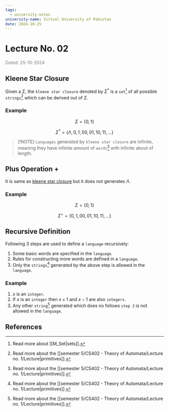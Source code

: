 ```yaml
---
tags:
  - university-notes
university-name: Virtual University of Pakistan
date: 2024-10-25
---
```


# Lecture No. 02

<span style="color: gray;">Dated: 25-10-2024</span>

## Kleene Star Closure

Given a $\Sigma$, the `kleene star closure` denoted by $\Sigma^*$ is a `set`[^1] of all possible `strings`[^2] which can be derived out of $\Sigma$.

### Example

$$\Sigma = \{0, 1\}$$

$$\Sigma^* = \{\Lambda, 0, 1, 00, 01, 10, 11, \ldots\}$$

> [!NOTE] `Languages` generated by `kleene star closure` are infinite, meaning they have infinite amount of `words`[^2] with infinite about of length.

## Plus Operation +

It is same as [kleene star closure](#kleene-star-closure) but it does not generates $\Lambda$.

### Example

$$\Sigma = \{0, 1\}$$

$$\Sigma^+ = \{0, 1, 00, 01, 10, 11, \ldots\}$$

## Recursive Definition

Following 3 steps are used to define a `language` recursively:

1. Some basic words are specified in the `language`.
2. Rules for constructing more words are defined in a `language`.
3. Only the `strings`[^2] generated by the above step is allowed in the `language`.

### Example

1. $x$ is an `integer`.
2. If $x$ is an `integer` then $x + 1$ and $x - 1$ are also `integers`.
3. Any other `string`[^2] generated which does no follows `step 2` is not allowed in the `language`.

## References

[^1]: Read more about [[M_Set|sets]].
[^2]: Read more about the [[semester 5/CS402 - Theory of Automata/Lecture no. 1/Lecture|primitives]].